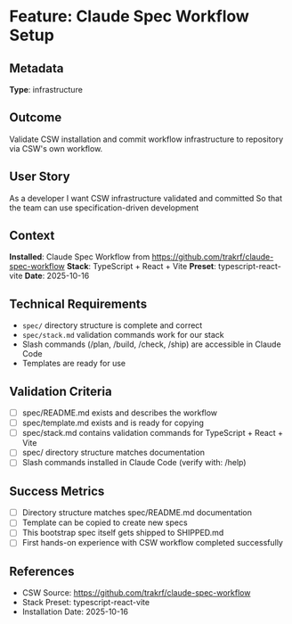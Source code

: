 # Feature: Claude Spec Workflow Setup

## Metadata
**Type**: infrastructure

## Outcome
Validate CSW installation and commit workflow infrastructure to repository via CSW's own workflow.

## User Story
As a developer
I want CSW infrastructure validated and committed
So that the team can use specification-driven development

## Context
**Installed**: Claude Spec Workflow from https://github.com/trakrf/claude-spec-workflow
**Stack**: TypeScript + React + Vite
**Preset**: typescript-react-vite
**Date**: 2025-10-16

## Technical Requirements
- `spec/` directory structure is complete and correct
- `spec/stack.md` validation commands work for our stack
- Slash commands (/plan, /build, /check, /ship) are accessible in Claude Code
- Templates are ready for use

## Validation Criteria
- [ ] spec/README.md exists and describes the workflow
- [ ] spec/template.md exists and is ready for copying
- [ ] spec/stack.md contains validation commands for TypeScript + React + Vite
- [ ] spec/ directory structure matches documentation
- [ ] Slash commands installed in Claude Code (verify with: /help)

## Success Metrics
- [ ] Directory structure matches spec/README.md documentation
- [ ] Template can be copied to create new specs
- [ ] This bootstrap spec itself gets shipped to SHIPPED.md
- [ ] First hands-on experience with CSW workflow completed successfully

## References
- CSW Source: https://github.com/trakrf/claude-spec-workflow
- Stack Preset: typescript-react-vite
- Installation Date: 2025-10-16
